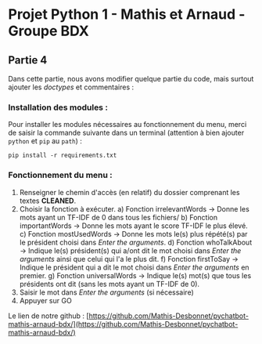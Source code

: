 # Projet Python 1 - Mathis et Arnaud - Groupe BDX

## Partie 4

Dans cette partie, nous avons modifier quelque partie du code, mais surtout ajouter les _doctypes_ et commentaires : 

### Installation des modules :

Pour installer les modules nécessaires au fonctionnement du menu, merci de saisir la commande suivante dans un terminal (attention à bien ajouter `python` et `pip` au `path`) : 

```
pip install -r requirements.txt
```

### Fonctionnement du menu : 

1) Renseigner le chemin d'accès (en relatif) du dossier comprenant les textes **CLEANED**.
2) Choisir la fonction à exécuter.
   a) Fonction irrelevantWords -> Donne les mots ayant un TF-IDF de 0 dans tous les fichiers/
   b) Fonction importantWords -> Donne les mots ayant le score TF-IDF le plus élevé.
   c) Fonction mostUsedWords -> Donne les mots le(s) plus répété(s) par le président choisi dans _Enter the arguments_.
   d) Fonction whoTalkAbout -> Indique le(s) président(s) qui a/ont dit le mot choisi dans _Enter the arguments_ ainsi que celui qui l'a le plus dit.
   f) Fonction firstToSay -> Indique le président qui a dit le mot choisi dans _Enter the arguments_ en premier. 
   g) Fonction universalWords -> Indique le(s) mot(s) que tous les présidents ont dit (sans les mots ayant un TF-IDF de 0).
4) Saisir le mot dans _Enter the arguments_ (si nécessaire)
5) Appuyer sur GO

Le lien de notre github : [https://github.com/Mathis-Desbonnet/pychatbot-mathis-arnaud-bdx/](https://github.com/Mathis-Desbonnet/pychatbot-mathis-arnaud-bdx/)
